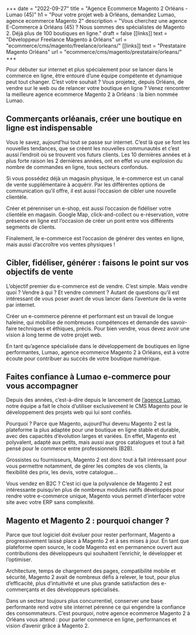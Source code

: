 +++
date = "2022-09-27"
title = "Agence Ecommerce Magento 2 Orléans - Lumao (45)"
h1 = "Pour votre projet web à Orléans, demandez Lumao, agence ecommerce Magento 2"
description = "Vous cherchez une agence E-Commerce à Orléans (45) ? Nous sommes des spécialistes de Magento 2. Déjà plus de 100 boutiques en ligne."
draft = false
[[links]]
    text = "Développeur Freelance Magento à Orléans"
    url = "ecommerce/cms/magento/freelance/orleans/"
[[links]]
    text = "Prestataire Magento Orléans"
    url = "ecommerce/cms/magento/prestataire/orleans/"
+++

Pour débuter sur internet et plus spécialement pour se lancer dans le commerce en ligne, être entouré d’une équipe compétente et dynamique peut tout changer. C’est votre souhait ? Vous projetez, depuis Orléans, de vendre sur le web ou de relancer votre boutique en ligne ? Venez rencontrer la meilleure agence ecommerce Magento 2 à Orléans : la bien nommée Lumao.

## Commerçants orléanais, créer une boutique en ligne est indispensable

Vous le savez, aujourd’hui tout se passe sur internet. C’est là que se font les nouvelles tendances, que se créent les nouvelles communautés et c’est aussi l’endroit où se trouvent vos futurs clients. Les 10 dernières années et à plus forte raison les 2 dernières années, ont en effet vu une explosion du nombre de commandes en ligne, tous secteurs confondus.

Si vous possédez déjà un magasin physique, le e-commerce est un canal de vente supplémentaire à acquérir. Par les différentes options de communication qu’il offre, il est aussi l’occasion de cibler une nouvelle clientèle.

Créer et pérenniser un e-shop, est aussi l’occasion de fidéliser votre clientèle en magasin. Google Map, click-and-collect ou e-réservation, votre présence en ligne est l’occasion de créer un pont entre vos différents segments de clients.

Finalement, le e-commerce est l’occasion de générer des ventes en ligne, mais aussi d’accroître vos ventes physiques !

## Cibler, fidéliser, générer : faisons le point sur vos objectifs de vente

L’objectif premier du e-commerce est de vendre. C’est simple. Mais vendre quoi ? Vendre à qui ? Et vendre comment ? Autant de questions qu’il est intéressant de vous poser avant de vous lancer dans l’aventure de la vente par internet.

Créer un e-commerce pérenne et performant est un travail de longue haleine, qui mobilise de nombreuses compétences et demande des savoir-faire techniques et éthiques, précis. Pour bien vendre, vous devez avoir une vision à long terme de votre projet web.

En tant qu’agence spécialisée dans le développement de boutiques en ligne performantes, Lumao, agence ecommerce Magento 2 à Orléans, est à votre écoute pour contribuer au succès de votre boutique numérique.

## Faites confiance à Lumao e-commerce pour vous accompagner

Depuis des années, c’est-à-dire depuis le lancement de [l’agence Lumao](/agence-ecom/), notre équipe a fait le choix d’utiliser exclusivement le CMS Magento pour le développement des projets web qui lui sont confiés.

Pourquoi ? Parce que Magento, aujourd’hui devenu Magento 2 est la plateforme la plus adaptée pour une boutique en ligne stable et durable, avec des capacités d’évolution larges et variées. En effet, Magento est polyvalent, adapté aux petits, mais aussi aux gros catalogues et tout à fait pensé pour le commerce entre professionnels (B2B).

Grossistes ou fournisseurs, Magento 2 est donc tout à fait intéressant pour vous permettre notamment, de gérer les comptes de vos clients, la flexibilité des prix, les devis, votre catalogue...

Vous vendez en B2C ? C’est ici que la polyvalence de Magento 2 est intéressante puisqu’en plus de nombreux modules natifs développés pour rendre votre e-commerce unique, Magento vous permet d’interfacer votre site avec votre ERP sans complexité.

## Magento et Magento 2 : pourquoi changer ?

Parce que tout logiciel doit évoluer pour rester performant, Magento a progressivement laissé place à Magento 2 et à ses mises à jour. En tant que plateforme open source, le code Magento est en permanence ouvert aux contributions des développeurs qui souhaitent l’enrichir, le développer et l’optimiser.

Architecture, temps de chargement des pages, compatibilité mobile et sécurité, Magento 2 avait de nombreux défis à relever, le tout, pour plus d’efficacité, plus d’intuitivité et une plus grande satisfaction des e-commerçants et des développeurs spécialisés.

Dans un secteur toujours plus concurrentiel, conserver une base performante rend votre site internet pérenne ce qui engendre la confiance des consommateurs. C’est pourquoi, notre agence ecommerce Magento 2 à Orléans vous attend : pour parler commerce en ligne, performances et vision d’avenir grâce à Magento 2.

